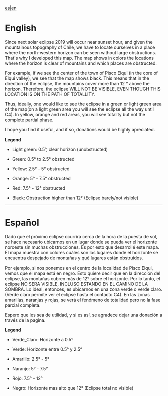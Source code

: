 [es](https://github.com/eclipse2019/eclipse2019.github.io#espa%C3%B1ol)|[en](https://github.com/eclipse2019/eclipse2019.github.io#english)

# English

Since next solar eclipse 2019 will occur near sunset hour, and given the  mountainous topography of Chile, we have to locate ourselves in a place where the north-western horizon can be seen without large obstructions. That's why I developed this map. The map shows in colors the locations where the horizon is clear of mountains and which places are obstructed.

For example, if we see the center of the town of Pisco Elqui (in the core of Elqui valley), we see that the map shows black. This means that in the direction of the eclipse, the mountains cover more than 12 ° above the horizon. Therefore, the eclipse WILL NOT BE VISIBLE, EVEN THOUGH THIS LOCATION IS ON THE PATH OF TOTALLITY.

Thus, ideally, one would like to see the eclipse in a green or light green area of the map(on a light green area you will see the eclipse all the way until C4). In yellow, orange and red areas, you will see totality but not the complete partial phase.

I hope you find it useful, and if so, donations would be highly apreciated.

**Legend**

* Light green: 0.5°, clear horizon (unobstructed)

* Green: 0.5° to 2.5° obstructed

* Yellow: 2.5° - 5° obstructed

* Orange: 5° - 7.5° obstructed

* Red: 7.5° - 12° obstructed

* Black: Obstruction higher than 12° (Eclipse barely/not visible)

----------------------------------------
# Español

Dado que el próximo eclipse ocurrirá cerca de la hora de la puesta de sol, se hace necesario ubicarnos en un lugar donde se pueda ver el horizonte noroeste sin muchas obstrucciones. Es por esto que desarrollé este mapa. El mapa muestra con colores cuáles son los lugares donde el horizonte se encuentra despejado de montañas y qué lugares están obstruidos.  

Por ejemplo, si nos ponemos en el centro de la localidad de Pisco Elqui, vemos que el mapa está en negro. Esto quiere decir que en la dirección del eclipse, las montañas cubren más de 12° sobre el horizonte. Por lo tanto, el eclipse NO SERA VISIBLE, INCLUSO ESTANDO EN EL CAMINO DE LA SOMBRA.
Lo ideal, entonces, es ubicarnos en una zona verde o verde claro. (Verde claro permite ver el eclipse hasta el contacto C4). En las zonas amarillas, naranjas y rojas, se verá el fenómeno de totalidad pero no la fase parcial completa.

Espero que les sea de utilidad, y si es así, se agradece dejar una donación a través de la pagina.

**Legend**

* Verde_Claro: Horizonte a 0.5°

* Verde: Horizonte entre 0.5° y 2.5°

* Amarillo: 2.5° - 5°

* Naranjo: 5° - 7.5°

* Rojo: 7.5° - 12°

* Negro: Horizonte mas alto que 12° (Eclipse total no visible)
